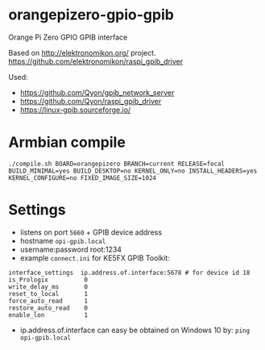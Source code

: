 # orangepizero-gpio-gpib
Orange Pi Zero GPIO GPIB interface

Based on http://elektronomikon.org/ project. https://github.com/elektronomikon/raspi_gpib_driver

Used:
- https://github.com/Qyon/gpib_network_server
- https://github.com/Qyon/raspi_gpib_driver
- https://linux-gpib.sourceforge.io/

# Armbian compile 

```./compile.sh BOARD=orangepizero BRANCH=current RELEASE=focal BUILD_MINIMAL=yes BUILD_DESKTOP=no KERNEL_ONLY=no INSTALL_HEADERS=yes KERNEL_CONFIGURE=no FIXED_IMAGE_SIZE=1024```

# Settings
- listens on port `5660` + GPIB device address
- hostname `opi-gpib.local`
- username:password root:1234
- example `connect.ini` for KE5FX GPIB Toolkit: 
```
interface_settings  ip.address.of.interface:5678 # for device id 18
is_Prologix          0
write_delay_ms       0
reset_to_local       1
force_auto_read      1
restore_auto_read    0
enable_lon           1
```
- ip.address.of.interface can easy be obtained on Windows 10 by: `ping opi-gpib.local`
